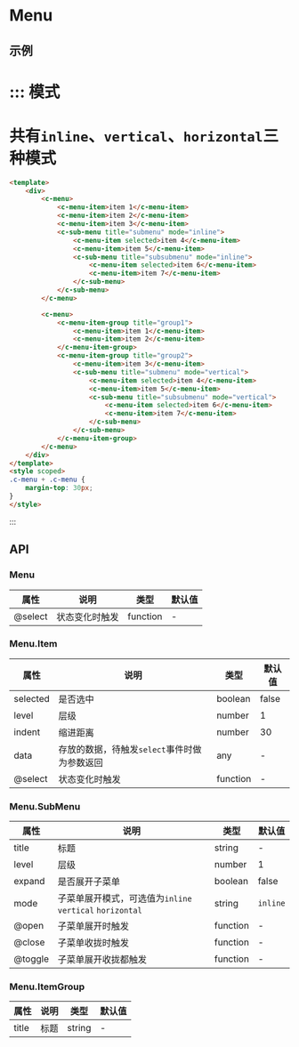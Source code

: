 # Menu

## 示例

::: 模式
===
共有`inline`、`vertical`、`horizontal`三种模式
===
```html
<template>
	<div>
		<c-menu>
			<c-menu-item>item 1</c-menu-item>
			<c-menu-item>item 2</c-menu-item>
			<c-menu-item>item 3</c-menu-item>
			<c-sub-menu title="submenu" mode="inline">
				<c-menu-item selected>item 4</c-menu-item>
				<c-menu-item>item 5</c-menu-item>
				<c-sub-menu title="subsubmenu" mode="inline">
					<c-menu-item selected>item 6</c-menu-item>
					<c-menu-item>item 7</c-menu-item>
				</c-sub-menu>
			</c-sub-menu>
		</c-menu>

		<c-menu>
			<c-menu-item-group title="group1">
				<c-menu-item>item 1</c-menu-item>
				<c-menu-item>item 2</c-menu-item>
			</c-menu-item-group>
			<c-menu-item-group title="group2">
				<c-menu-item>item 3</c-menu-item>
				<c-sub-menu title="submenu" mode="vertical">
					<c-menu-item selected>item 4</c-menu-item>
					<c-menu-item>item 5</c-menu-item>
					<c-sub-menu title="subsubmenu" mode="vertical">
						<c-menu-item selected>item 6</c-menu-item>
						<c-menu-item>item 7</c-menu-item>
					</c-sub-menu>
				</c-sub-menu>
			</c-menu-item-group>
		</c-menu>
	</div>
</template>
<style scoped>
.c-menu + .c-menu {
	margin-top: 30px;
}
</style>
```
:::



## API


### Menu

| 属性      | 说明      | 类型       | 默认值  |
| ------- | ------- | -------- | ---- |
| @select | 状态变化时触发 | function | -    |

### Menu.Item

| 属性       | 说明                         | 类型       | 默认值   |
| -------- | -------------------------- | -------- | ----- |
| selected | 是否选中                       | boolean | false |
| level    | 层级                         | number   | 1     |
| indent   | 缩进距离                       | number   | 30    |
| data     | 存放的数据，待触发`select`事件时做为参数返回 | any   | -    |
| @select  | 状态变化时触发                    | function | -     |


### Menu.SubMenu

| 属性      | 说明                                       | 类型       | 默认值    |
| ------- | ---------------------------------------- | -------- | ------ |
| title   | 标题                                       | string | -      |
| level   | 层级                                       | number   | 1      |
| expand  | 是否展开子菜单                                  | boolean   | false  |
| mode    | 子菜单展开模式，可选值为`inline` `vertical` `horizontal` | string   | `inline` |
| @open   | 子菜单展开时触发                                 | function | -      |
| @close  | 子菜单收拢时触发                                 | function | -      |
| @toggle | 子菜单展开收拢都触发                               | function | -      |

### Menu.ItemGroup

| 属性    | 说明   | 类型       | 默认值  |
| ----- | ---- | -------- | ---- |
| title | 标题   | string | -    |
